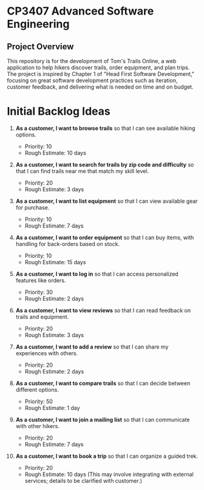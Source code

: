 # CP3407 Advanced Software Engineering

## Project Overview
This repository is for the development of Tom's Trails Online, a web application to help hikers discover trails, order equipment, and plan trips. The project is inspired by Chapter 1 of "Head First Software Development," focusing on great software development practices such as iteration, customer feedback, and delivering what is needed on time and on budget.

# Initial Backlog Ideas

1. **As a customer, I want to browse trails** so that I can see available hiking options.  
   - Priority: 10  
   - Rough Estimate: 10 days  

2. **As a customer, I want to search for trails by zip code and difficulty** so that I can find trails near me that match my skill level.  
   - Priority: 20  
   - Rough Estimate: 3 days  

3. **As a customer, I want to list equipment** so that I can view available gear for purchase.  
   - Priority: 10  
   - Rough Estimate: 7 days  

4. **As a customer, I want to order equipment** so that I can buy items, with handling for back-orders based on stock.  
   - Priority: 10  
   - Rough Estimate: 15 days  

5. **As a customer, I want to log in** so that I can access personalized features like orders.  
   - Priority: 30  
   - Rough Estimate: 2 days  

6. **As a customer, I want to view reviews** so that I can read feedback on trails and equipment.  
   - Priority: 20  
   - Rough Estimate: 3 days  

7. **As a customer, I want to add a review** so that I can share my experiences with others.  
   - Priority: 20  
   - Rough Estimate: 2 days  

8. **As a customer, I want to compare trails** so that I can decide between different options.  
   - Priority: 50  
   - Rough Estimate: 1 day  

9. **As a customer, I want to join a mailing list** so that I can communicate with other hikers.  
   - Priority: 20  
   - Rough Estimate: 7 days  

10. **As a customer, I want to book a trip** so that I can organize a guided trek.  
    - Priority: 20  
    - Rough Estimate: 10 days (This may involve integrating with external services; details to be clarified with customer.)


